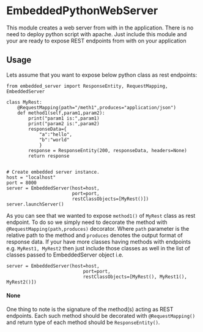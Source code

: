 # EmbeddedPythonWebServer

This module creates a web server from with in the application. There is no need to deploy python script with apache.
Just include this module and your are ready to expose REST endpoints from with on your application

## Usage

Lets assume that you want to expose below python class as rest endpoints:

    from embedded_server import ResponseEntity, RequestMapping, EmbeddedServer

    class MyRest:    
        @RequestMapping(path="/meth1",produces="application/json")
        def method1(self,param1,param2):
            print("param1 is:",param1)
            print("param2 is:",param2)
            responseData={
                "a":"hello",
                "b":"world"
                }
            response = ResponseEntity(200, responseData, headers=None)
            return response


    # Create embedded server instance.
    host = "localhost"
    port = 8000
    server = EmbeddedServer(host=host,
                            port=port,
                            restClassObjects=[MyRest()])
    server.launchServer()

As you can see that we wanted to expose `method1()` of `MyRest` class as rest endpoint. To do so we simply need to decorate the
method with `@RequestMapping(path,produces)` decorator. Where `path` parameter is the relative path to the method and `produces`
denotes the output format of response data. If your have more classes having methods with endpoints
e.g. `MyRest1, MyRest2` then just include those classes as well in the list of classes passed to EmbeddedServer object i.e.

    server = EmbeddedServer(host=host,
                                port=port,
                                restClassObjects=[MyRest(), MyRest1(), MyRest2()])

#### None

One thing to note is the signature of the method(s) acting as REST endpoints. Each such method should be decorated with
`@RequestMapping()` and return type of each method should be `ResponseEntity()`.
